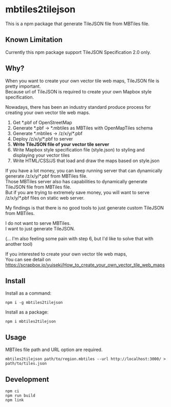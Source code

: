 # mbtiles2tilejson

This is a npm package that generate TileJSON file from MBTiles file.

## Known Limitation

Currently this npm package support TileJSON Specification 2.0 only.

## Why?

When you want to create your own vector tile web maps, TileJSON file is pretty important.  
Because url of TileJSON is required to create your own Mapbox style specification.

Nowadays, there has been an industry standard produce process for creating your own vector tile web maps.

1. Get \*.pbf of OpenStreetMap
2. Generate \*.pbf -> \*.mbtiles as MBTiles with OpenMapTiles schema
3. Generate \*.mbtiles -> /z/x/y/\*.pbf
4. Deploy /z/x/y/\*.pbf to server
5. **Write TileJSON file of your vector tile server**
6. Write Mapbox style specification file (style.json) to styling and displaying your vector tiles
7. Write HTML/CSS/JS that load and draw the maps based on style.json

If you have a lot money, you can keep running server that can dynamically generate /z/x/y/\*.pbf from MBTiles file.  
Those MBTiles server also has capabilities to dynamically generate TileJSON file from MBTiles file.  
But if you are trying to extremely save money, you will want to serve /z/x/y/\*.pbf files on static web server.

My findings is that there is no good tools to just generate custom TileJSON from MBTiles.

I do not want to serve MBTiles.  
I want to just generate TileJSON.

(... I'm also feeling some pain with step 6, but I'd like to solve that with another tool)

If you interested to create your own vector tile web maps,  
You can see detail on https://scrapbox.io/yuiseki/How_to_create_your_own_vector_tile_web_maps

## Install

Install as a command:

```
npm i -g mbtiles2tilejson
```

Install as a package:

```
npm i mbtiles2tilejson
```

## Usage

MBTiles file path and URL option are required.

```
mbtiles2tilejson path/to/region.mbtiles --url http://localhost:3000/ > path/to/tiles.json
```

## Development

```
npm ci
npm run build
npm link
```
